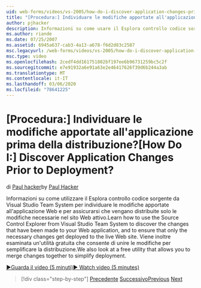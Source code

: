 ```yaml
---
uid: web-forms/videos/vs-2005/how-do-i-discover-application-changes-prior-to-deployment
title: "[Procedura:] Individuare le modifiche apportate all'applicazione prima della distribuzione? | Microsoft Docs"
author: pjhacker
description: Informazioni su come usare il Esplora controllo codice sorgente da Visual Studio Team System per individuare le modifiche apportate all'applicazione Web e a garantire...
ms.author: riande
ms.date: 07/25/2007
ms.assetid: 6945a637-cab3-4a13-a678-f6d2d83c2587
msc.legacyurl: /web-forms/videos/vs-2005/how-do-i-discover-application-changes-prior-to-deployment
msc.type: video
ms.openlocfilehash: 2cedf4dd161751802bf197ee6b96731259bc5c2f
ms.sourcegitcommit: e7e91932a6e91a63e2e46417626f39d6b244a3ab
ms.translationtype: MT
ms.contentlocale: it-IT
ms.lasthandoff: 03/06/2020
ms.locfileid: "78641225"
---
```

# <a name="how-do-i-discover-application-changes-prior-to-deployment"></a><span data-ttu-id="31bfe-104">[Procedura:] Individuare le modifiche apportate all'applicazione prima della distribuzione?</span><span class="sxs-lookup"><span data-stu-id="31bfe-104">[How Do I:] Discover Application Changes Prior to Deployment?</span></span>

<span data-ttu-id="31bfe-105">di [Paul hacker](https://github.com/pjhacker)</span><span class="sxs-lookup"><span data-stu-id="31bfe-105">by [Paul Hacker](https://github.com/pjhacker)</span></span>

<span data-ttu-id="31bfe-106">Informazioni su come utilizzare il Esplora controllo codice sorgente da Visual Studio Team System per individuare le modifiche apportate all'applicazione Web e per assicurarsi che vengano distribuite solo le modifiche necessarie nel sito Web attivo.</span><span class="sxs-lookup"><span data-stu-id="31bfe-106">Learn how to use the Source Control Explorer from Visual Studio Team System to discover the changes that have been made to your Web application, and to ensure that only the necessary changes get deployed to the live Web site.</span></span> <span data-ttu-id="31bfe-107">Viene inoltre esaminata un'utilità gratuita che consente di unire le modifiche per semplificare la distribuzione.</span><span class="sxs-lookup"><span data-stu-id="31bfe-107">We also look at a free utility that allows you to merge changes together to simplify deployment.</span></span>

[<span data-ttu-id="31bfe-108">&#9654;Guarda il video (5 minuti)</span><span class="sxs-lookup"><span data-stu-id="31bfe-108">&#9654; Watch video (5 minutes)</span></span>](https://channel9.msdn.com/Blogs/ASP-NET-Site-Videos/how-do-i-discover-application-changes-prior-to-deployment)

> [!div class="step-by-step"]
> <span data-ttu-id="31bfe-109">[Precedente](how-do-i-publish-and-analyze-test-results.md)
> [Successivo](how-do-i-implement-continuous-integration-with-team-foundation.md)</span><span class="sxs-lookup"><span data-stu-id="31bfe-109">[Previous](how-do-i-publish-and-analyze-test-results.md)
[Next](how-do-i-implement-continuous-integration-with-team-foundation.md)</span></span>

